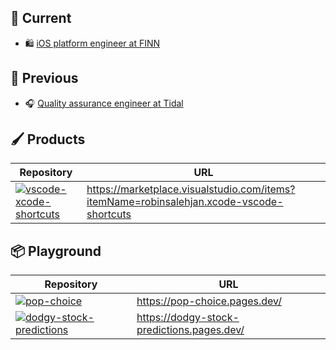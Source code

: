 ## 💼 Current
- 🛍️ [iOS platform engineer at FINN](https://www.finn.no)

## 🏢 Previous
- 🎧 [Quality assurance engineer at Tidal](https://tidal.com)
&nbsp;

## 🖌️ Products
| Repository | URL |
|-------------|-------------|
| [![vscode-xcode-shortcuts](https://github-readme-stats.vercel.app/api/pin/?username=robinsalehjan&repo=vscode-xcode-shortcuts&theme=gradient)](https://github.com/robinsalehjan/vscode-xcode-shortcuts) | https://marketplace.visualstudio.com/items?itemName=robinsalehjan.xcode-vscode-shortcuts


## 📦 Playground
| Repository | URL |
|-------------|-------------|
| [![pop-choice](https://github-readme-stats.vercel.app/api/pin/?username=robinsalehjan&repo=pop-choice&theme=gradient)](https://github.com/robinsalehjan/pop-choice) | https://pop-choice.pages.dev/ 
| [![dodgy-stock-predictions](https://github-readme-stats.vercel.app/api/pin/?username=robinsalehjan&repo=dodgy-stock-predictions&theme=gradient)](https://github.com/robinsalehjan/dodgy-stock-predictions) | https://dodgy-stock-predictions.pages.dev/
